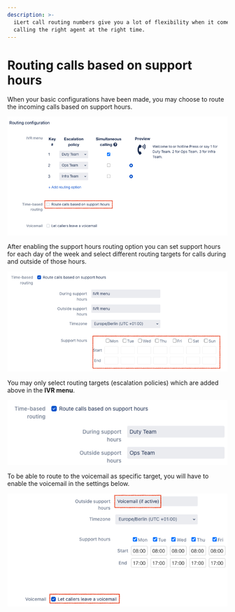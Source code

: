 ```yaml
---
description: >-
  iLert call routing numbers give you a lot of flexibility when it comes to
  calling the right agent at the right time.
---
```


# Routing calls based on support hours

When your basic configurations have been made, you may choose to route the incoming calls based on support hours.

![](../../.gitbook/assets/image%20%2813%29.png)

After enabling the support hours routing option you can set support hours for each day of the week and select different routing targets for calls during and outside of those hours.

![](../../.gitbook/assets/image%20%2822%29.png)

You may only select routing targets \(escalation policies\) which are added above in the **IVR menu**.

![](../../.gitbook/assets/image%20%2816%29.png)

To be able to route to the voicemail as specific target, you will have to enable the voicemail in the settings below.

![](../../.gitbook/assets/image%20%2810%29.png)



